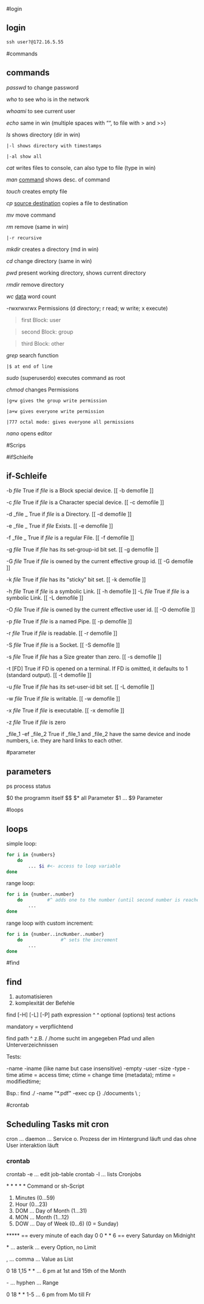 #login
## login
~~~cmd
ssh user?@172.16.5.55
~~~

#commands
## commands
*passwd* to change password

*who* to see who is in the network

*whoami* to see current user

*echo* same in win (multiple spaces with ““, to file with > and >>)

*ls* shows directory (dir in win)

    |-l shows directory with timestamps

    |-al show all

*cat* writes files to console, can also type to file (type in win)

*man* <u>command</u> shows desc. of command

*touch* creates empty file

*cp* <u>source destination</u> copies a file to destination

*mv* move command

*rm* remove (same in win)

    |-r recursive

*mkdir* creates a directory (md in win)

*cd* change directory (same in win)

*pwd* present working directory, shows current directory

*rmdir* remove directory

*wc* <u>data</u> word count

-rwxrwxrwx Permissions (d directory; r read; w write; x execute)

>first Block: user

>second Block: group

>third Block: other

*grep* search function

    |$ at end of line

*sudo* (superuserdo) executes command as root

*chmod* changes Permissions

    |g+w gives the group write permission

    |a+w gives everyone write permission

    |777 octal mode: gives everyone all permissions

*nano* opens editor

#Scrips

#ifSchleife
## if-Schleife

-b _file_      True if _file_ is a Block special device. [[ -b demofile ]]

 -c _file_      True if _file_ is a Character special device. [[ -c demofile ]]

 -d _file _     True if _file_ is a Directory. [[ -d demofile ]]

 -e _file _     True if _file_ Exists. [[ -e demofile ]]

 -f _file _     True if _file_ is a regular File. [[ -f demofile ]]

 -g _file_      True if _file_ has its set-group-id bit set. [[ -g demofile ]]

 -G _file_      True if _file_ is owned by the current effective group id. [[ -G demofile ]]

 -k _file_      True if _file_ has its "sticky" bit set. [[ -k demofile ]]

 -h _file_      True if _file_ is a symbolic Link. [[ -h demofile ]]
 -L _file_      True if _file_ is a symbolic Link. [[ -L demofile ]]

 -O _file_      True if _file_ is owned by the current effective user id. [[ -O demofile ]]

 -p _file_      True if _file_ is a named Pipe. [[ -p demofile ]]

 -r _file_      True if _file_ is readable. [[ -r demofile ]]

 -S _file_      True if _file_ is a Socket. [[ -S demofile ]]

 -s _file_      True if _file_ has a Size greater than zero. [[ -s demofile ]]

 -t [FD]      True if FD is opened on a terminal.  If FD is omitted, it defaults to 1 (standard output). [[ -t demofile ]]

 -u _file_      True if _file_ has its set-user-id bit set. [[ -L demofile ]]

 -w _file_      True if _file_ is writable. [[ -w demofile ]]

 -x _file_      True if _file_ is executable. [[ -x demofile ]]

-z *file*        True if *file* is zero

_file_1 -ef _file_2    True if _file_1 and _file_2 have the same device and inode numbers,  i.e. they are hard links to each other.

#parameter
## parameters
ps process status

\$0 the programm itself
\$$
\$* all Parameter
\$1 ... \$9 Parameter 



#loops
## loops
simple loop: 

~~~bash
for i in {numbers}
	do
		... $i #<- access to loop variable
done
~~~

range loop:

~~~bash
for i in {number..number}
	do         #^ adds one to the number (until second number is reached)
		...
done
~~~

range loop with custom increment:

~~~bash
for i in {number..incNumber..number}
	do              #^ sets the increment
		...
done
~~~

#find
## find
1. automatisieren
2. komplexität der Befehle

find \[-H] \[-L] \[-P] path expression
		^                                 ^
					optional          (options) test actions

mandatory = verpflichtend

find path
		^
		z.B. /
			  /home
	sucht im angegeben Pfad und allen Unterverzeichnissen

Tests:

-name
-iname (like name but case insensitive)
-empty
-user
-size
-type
-time
	atime = access time; ctime = change time (metadata); mtime = modifiedtime;


Bsp.: find ./ -name "\*.pdf" -exec cp {} ./documents \ ; 


#crontab
## Scheduling Tasks mit cron

cron ... daemon ... Service o. Prozess der im Hintergrund läuft und das ohne User interaktion läuft


### crontab

crontab -e ... edit job-table
crontab -l ... lists Cronjobs

\* * * * * Command or sh-Script

1. Minutes (0...59)
2. Hour (0...23)
3. DOM ... Day of Month (1...31)
4. MON ... Month (1...12)
5. DOW ... Day of Week (0...6)  (0 = Sunday)



\*\*\*\*\* == every minute of each day
0 0 * * 6 == every Saturday on Midnight

\* ... asterik ... every Option, no Limit

, ... comma ... Value as List

0 18 1,15 * * ... 6 pm at 1st and 15th of the Month

\- ... hyphen ... Range

0 18 * * 1-5 ... 6 pm from Mo till Fr

